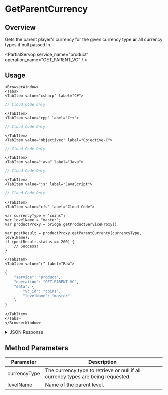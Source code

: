 # GetParentCurrency
## Overview
Gets the parent player's currency for the given currency type **or** all currency types if null passed in.

<PartialServop service_name="product" operation_name="GET_PARENT_VC" / >

## Usage

```mdx-code-block
<BrowserWindow>
<Tabs>
<TabItem value="csharp" label="C#">
```

```csharp
// Cloud Code Only
```

```mdx-code-block
</TabItem>
<TabItem value="cpp" label="C++">
```

```cpp
// Cloud Code Only
```

```mdx-code-block
</TabItem>
<TabItem value="objectivec" label="Objective-C">
```

```objectivec
// Cloud Code Only
```

```mdx-code-block
</TabItem>
<TabItem value="java" label="Java">
```

```java
// Cloud Code Only
```

```mdx-code-block
</TabItem>
<TabItem value="js" label="JavaScript">
```

```javascript
// Cloud Code Only
```

```mdx-code-block
</TabItem>
<TabItem value="cfs" label="Cloud Code">
```

```cfscript
var currencyType = "coins";
var levelName = "master";
var productProxy = bridge.getProductServiceProxy();

var postResult = productProxy.getParentCurrency(currencyType, levelName);
if (postResult.status == 200) {
    // Success!
}
```

```mdx-code-block
</TabItem>
<TabItem value="r" label="Raw">
```

```r
{
	"service": "product",
	"operation": "GET_PARENT_VC",
	"data": {
		"vc_id": "coins",
		"levelName": "master"
	}
}
```

```mdx-code-block
</TabItem>
</Tabs>
</BrowserWindow>
```

<details>
<summary>JSON Response</summary>

```json
{
   "status":200,
   "data":{
      "createdAt":1507311971256,
      "currencyMap":{
         "credits":{
            "consumed":20,
            "balance":180,
            "purchased":0,
            "awarded":200
         }
      },
      "playerId":"dc129e18-af4c-439b-9b1d-e4b567fab38b",
      "updatedAt":1521049401784
   }
}
```
</details>

## Method Parameters
Parameter | Description
--------- | -----------
currencyType | The currency type to retrieve or null if all currency types are being requested.
levelName | Name of the parent level.



